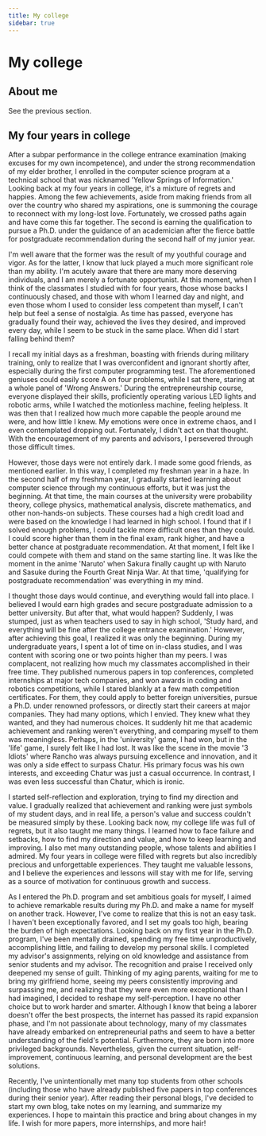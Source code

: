 ```yaml
---
title: My college
sidebar: true
---
```


# My college

<ClientOnly>
<title-pv/>
</ClientOnly>

## About me

See the previous section.

## My four years in college

After a subpar performance in the college entrance examination (making excuses for my own incompetence), and under the strong recommendation of my elder brother, I enrolled in the computer science program at a technical school that was nicknamed 'Yellow Springs of Information.' Looking back at my four years in college, it's a mixture of regrets and happies. Among the few achievements, aside from making friends from all over the country who shared my aspirations, one is summoning the courage to reconnect with my long-lost love. Fortunately, we crossed paths again and have come this far together. The second is earning the qualification to pursue a Ph.D. under the guidance of an academician after the fierce battle for postgraduate recommendation during the second half of my junior year.

I'm well aware that the former was the result of my youthful courage and vigor. As for the latter, I know that luck played a much more significant role than my ability. I'm acutely aware that there are many more deserving individuals, and I am merely a fortunate opportunist. At this moment, when I think of the classmates I studied with for four years, those whose backs I continuously chased, and those with whom I learned day and night, and even those whom I used to consider less competent than myself, I can't help but feel a sense of nostalgia. As time has passed, everyone has gradually found their way, achieved the lives they desired, and improved every day, while I seem to be stuck in the same place. When did I start falling behind them?

I recall my initial days as a freshman, boasting with friends during military training, only to realize that I was overconfident and ignorant shortly after, especially during the first computer programming test. The aforementioned geniuses could easily score A on four problems, while I sat there, staring at a whole panel of 'Wrong Answers.' During the entrepreneurship course, everyone displayed their skills, proficiently operating various LED lights and robotic arms, while I watched the motionless machine, feeling helpless. It was then that I realized how much more capable the people around me were, and how little I knew. My emotions were once in extreme chaos, and I even contemplated dropping out. Fortunately, I didn't act on that thought. With the encouragement of my parents and advisors, I persevered through those difficult times.

However, those days were not entirely dark. I made some good friends, as mentioned earlier. In this way, I completed my freshman year in a haze. In the second half of my freshman year, I gradually started learning about computer science through my continuous efforts, but it was just the beginning. At that time, the main courses at the university were probability theory, college physics, mathematical analysis, discrete mathematics, and other non-hands-on subjects. These courses had a high credit load and were based on the knowledge I had learned in high school. I found that if I solved enough problems, I could tackle more difficult ones than they could. I could score higher than them in the final exam, rank higher, and have a better chance at postgraduate recommendation. At that moment, I felt like I could compete with them and stand on the same starting line. It was like the moment in the anime 'Naruto' when Sakura finally caught up with Naruto and Sasuke during the Fourth Great Ninja War. At that time, 'qualifying for postgraduate recommendation' was everything in my mind.

I thought those days would continue, and everything would fall into place. I believed I would earn high grades and secure postgraduate admission to a better university. But after that, what would happen? Suddenly, I was stumped, just as when teachers used to say in high school, 'Study hard, and everything will be fine after the college entrance examination.' However, after achieving this goal, I realized it was only the beginning. During my undergraduate years, I spent a lot of time on in-class studies, and I was content with scoring one or two points higher than my peers. I was complacent, not realizing how much my classmates accomplished in their free time. They published numerous papers in top conferences, completed internships at major tech companies, and won awards in coding and robotics competitions, while I stared blankly at a few math competition certificates. For them, they could apply to better foreign universities, pursue a Ph.D. under renowned professors, or directly start their careers at major companies. They had many options, which I envied. They knew what they wanted, and they had numerous choices. It suddenly hit me that academic achievement and ranking weren't everything, and comparing myself to them was meaningless. Perhaps, in the 'university' game, I had won, but in the 'life' game, I surely felt like I had lost. It was like the scene in the movie '3 Idiots' where Rancho was always pursuing excellence and innovation, and it was only a side effect to surpass Chatur. His primary focus was his own interests, and exceeding Chatur was just a casual occurrence. In contrast, I was even less successful than Chatur, which is ironic.

I started self-reflection and exploration, trying to find my direction and value. I gradually realized that achievement and ranking were just symbols of my student days, and in real life, a person's value and success couldn't be measured simply by these. Looking back now, my college life was full of regrets, but it also taught me many things. I learned how to face failure and setbacks, how to find my direction and value, and how to keep learning and improving. I also met many outstanding people, whose talents and abilities I admired. My four years in college were filled with regrets but also incredibly precious and unforgettable experiences. They taught me valuable lessons, and I believe the experiences and lessons will stay with me for life, serving as a source of motivation for continuous growth and success.

As I entered the Ph.D. program and set ambitious goals for myself, I aimed to achieve remarkable results during my Ph.D. and make a name for myself on another track. However, I've come to realize that this is not an easy task. I haven't been exceptionally favored, and I set my goals too high, bearing the burden of high expectations. Looking back on my first year in the Ph.D. program, I've been mentally drained, spending my free time unproductively, accomplishing little, and failing to develop my personal skills. I completed my advisor's assignments, relying on old knowledge and assistance from senior students and my advisor. The recognition and praise I received only deepened my sense of guilt. Thinking of my aging parents, waiting for me to bring my girlfriend home, seeing my peers consistently improving and surpassing me, and realizing that they were even more exceptional than I had imagined, I decided to reshape my self-perception. I have no other choice but to work harder and smarter. Although I know that being a laborer doesn't offer the best prospects, the internet has passed its rapid expansion phase, and I'm not passionate about technology, many of my classmates have already embarked on entrepreneurial paths and seem to have a better understanding of the field's potential. Furthermore, they are born into more privileged backgrounds. Nevertheless, given the current situation, self-improvement, continuous learning, and personal development are the best solutions.

Recently, I've unintentionally met many top students from other schools (including those who have already published five papers in top conferences during their senior year). After reading their personal blogs, I've decided to start my own blog, take notes on my learning, and summarize my experiences. I hope to maintain this practice and bring about changes in my life. I wish for more papers, more internships, and more hair!

<ClientOnly>
  <leave/>
</ClientOnly/>